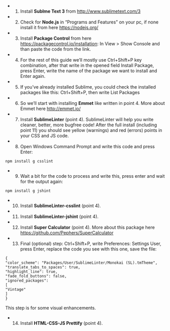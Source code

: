 * 1. Install <strong>Sublme Text 3</strong> from http://www.sublimetext.com/3
* 2. Check for <strong>Node.js</strong> in “Programs and Features” on your pc, if none install it from here https://nodejs.org/
* 3. Install <strong>Package Control</strong> from here https://packagecontrol.io/installation: In View > Show Console and than paste the code from the link.
* 4. For the rest of this guide we’ll mostly use Ctrl+Shift+P key combination, after that write in the opened field Install Package, press Enter, write the name of the package we want to install and Enter again.
* 5. If you’ve already installed Sublime, you could check the installed packages like this: Ctrl+Shift+P, then write List Packages
* 6. So we’ll start with installing <strong>Emmet</strong> like written in point 4. More about Emmet here http://emmet.io/
* 7. Install <strong>SublimeLinter</strong> (point 4). SublimeLinter will help you write cleaner, better, more bugfree code! After the full install (including point 11) you should see yellow (warnings) and red (errors) points in your CSS and JS code.
* 8. Open Windows Command Prompt and write this code and press Enter:
```
npm install g csslint
```
* 9. Wait a bit for the code to process and write this, press enter and wait for the output again:
```
npm install g jshint
```
* 10. Install <strong>SublimeLinter-csslint</strong> (point 4).
* 11. Install <strong>SublimeLinter-jshint</strong> (point 4).
* 12. Install <strong>Super Calculator</strong> (point 4). More about this package here https://github.com/Pephers/SuperCalculator
* 13. Final (optional) step: Ctrl+Shift+P, write Preferences: Settings User, press Enter, replace the code you see with this one, save the file:
```
{
"color_scheme": "Packages/User/SublimeLinter/Monokai (SL).tmTheme",
"translate_tabs_to_spaces": true,
"highlight_line": true,
"fade_fold_buttons": false,
"ignored_packages":
[
"Vintage"
]
}
```
This step is for some visual enhancements.
* 14. Install <strong>HTML-CSS-JS Prettify</strong> (point 4).
